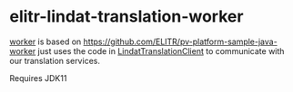 # elitr-lindat-translation-worker

[worker](https://github.com/ufal/elitr-lindat-translation-worker/tree/master/src/main/java/elitr/worker) is based on https://github.com/ELITR/pv-platform-sample-java-worker just uses the code in [LindatTranslationClient](https://github.com/ufal/elitr-lindat-translation-worker/blob/master/src/main/java/cz/cuni/mff/ufal/LindatTranslationClient.java) to communicate with our translation services.

Requires JDK11
